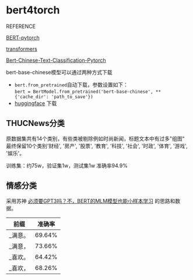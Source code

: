 # bert4torch

REFERENCE

[BERT-pytorch](https://github.com/codertimo/BERT-pytorch)

[transformers](https://github.com/huggingface/transformers)

[Bert-Chinese-Text-Classification-Pytorch](https://github.com/649453932/Bert-Chinese-Text-Classification-Pytorch)

bert-base-chinese模型可以通过两种方式下载
- `bert.from_pretrained`自动下载，参数设置如下：  
`bert = BertModel.from_pretrained('bert-base-chinese', **{'cache_dir': 'path_to_save'})`
- [huggingface](https://huggingface.co/bert-base-chinese/tree/main) 下载

## THUCNews分类
原数据集共有14个类别，有些类被剔除例如时尚新闻，标题文本中有过多"组图"  
最终保留10个类别'财经', '房产', '股票', '教育', '科技', '社会', '时政', '体育', '游戏', '娱乐'。  

训练集：约75w，验证集1w，测试集1w 准确率94.9%

## 情感分类
采用苏神 [必须要GPT3吗？不，BERT的MLM模型也能小样本学习](https://spaces.ac.cn/archives/7764/comment-page-1#comments) 的思路和数据。  

| 前缀 | 准确率 |
| ----- | ----- |
| _满意。|69.64% |  
| _满意，|73.66% |
| _喜欢。|64.42% |
| _喜欢，|68.26% |

